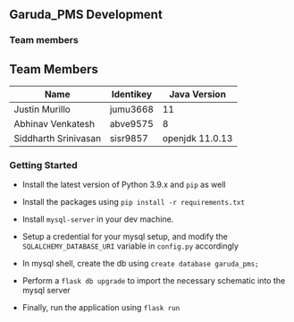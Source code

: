 


## Garuda_PMS Development
### Team members

## Team Members


|Name|Identikey| Java Version|
|--|--|--|
|Justin Murillo|jumu3668|11|
|Abhinav Venkatesh|abve9575|8|
|Siddharth Srinivasan|sisr9857|openjdk 11.0.13|

### 


### Getting Started

* Install the latest version of Python 3.9.x and `pip` as well

* Install the packages using `pip install -r requirements.txt`

* Install `mysql-server` in your dev machine.

* Setup a credential for your mysql setup, and modify the `SQLALCHEMY_DATABASE_URI` variable in `config.py` accordingly

* In mysql shell, create the db using `create database garuda_pms;`

* Perform a `flask db upgrade` to import the necessary schematic into the mysql server

* Finally, run the application using `flask run`